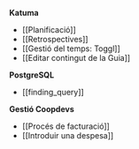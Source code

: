**Katuma**

* [[Planificació]]
* [[Retrospectives]]
* [[Gestió del temps: Toggl]]
* [[Editar contingut de la Guia]]

**PostgreSQL**

* [[finding_query]]

**Gestió Coopdevs**

* [[Procés de facturació]]
* [[Introduir una despesa]]
